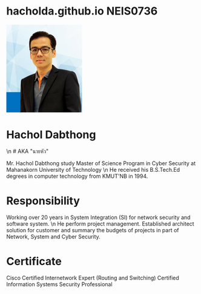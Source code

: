 # hacholda.github.io  NEIS0736
<img src="Chol3.jpg" style="width:200px;"/>

# Hachol Dabthong  

\n # AKA "นายหัว"

Mr. Hachol Dabthong study Master of Science Program in Cyber Security at Mahanakorn University of Technology
\n
He received his B.S.Tech.Ed degrees in computer technology from KMUT'NB in 1994.

# Responsibility
Working over 20 years in System Integration (SI) for network security and software system. 
\n
He perform project management. Established architect solution for customer and summary
the budgets of projects in part of Network, System and Cyber Security.

# Certificate
Cisco Certified Internetwork Expert (Routing and Switching)
Certified Information Systems Security Professional
